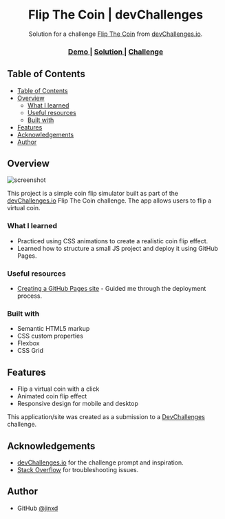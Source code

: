 <h1 align="center">Flip The Coin | devChallenges</h1>

<div align="center">
   Solution for a challenge <a href="https://devchallenges.io/challenge/flip-the-coin" target="_blank">Flip The Coin</a> from <a href="http://devchallenges.io" target="_blank">devChallenges.io</a>.
</div>

<div align="center">
  <h3>
    <a href="https://jinxd.github.io/flip-the-coin/">
      Demo
    </a>
    <span> | </span>
    <a href="https://github.com/jinxd/flip-the-coin">
      Solution
    </a>
    <span> | </span>
    <a href="https://devchallenges.io/challenge/flip-the-coin">
      Challenge
    </a>
  </h3>
</div>

<!-- TABLE OF CONTENTS -->

## Table of Contents

- [Table of Contents](#table-of-contents)
- [Overview](#overview)
  - [What I learned](#what-i-learned)
  - [Useful resources](#useful-resources)
  - [Built with](#built-with)
- [Features](#features)
- [Acknowledgements](#acknowledgements)
- [Author](#author)

<!-- OVERVIEW -->

## Overview

![screenshot](https://github.com/jinxd/flip-the-coin/screenshot.png)

This project is a simple coin flip simulator built as part of the [devChallenges.io](https://devchallenges.io/) Flip The Coin challenge. The app allows users to flip a virtual coin.

### What I learned

- Practiced using CSS animations to create a realistic coin flip effect.
- Learned how to structure a small JS project and deploy it using GitHub Pages.

### Useful resources

- [Creating a GitHub Pages site](https://docs.github.com/en/pages/getting-started-with-github-pages/creating-a-github-pages-site) - Guided me through the deployment process.

### Built with

- Semantic HTML5 markup
- CSS custom properties
- Flexbox
- CSS Grid

## Features

- Flip a virtual coin with a click
- Animated coin flip effect
- Responsive design for mobile and desktop

This application/site was created as a submission to a [DevChallenges](https://devchallenges.io/challenges-dashboard) challenge.

## Acknowledgements

- [devChallenges.io](https://devchallenges.io/) for the challenge prompt and inspiration.
- [Stack Overflow](https://stackoverflow.com/) for troubleshooting issues.

## Author

- GitHub [@jinxd](https://github.com/jinxd/)
